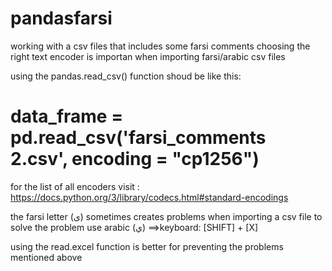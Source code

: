 # pandasfarsi
working with a csv files that includes some farsi comments
choosing the right text encoder is importan when importing farsi/arabic csv files

using the pandas.read_csv() function shoud be like this:
# data_frame = pd.read_csv('farsi_comments 2.csv', encoding = "cp1256")

for the list of all encoders visit : https://docs.python.org/3/library/codecs.html#standard-encodings

the farsi letter (ی) sometimes creates problems when importing a csv file
to solve the problem use arabic (ي) ==>keyboard: [SHIFT] + [X]

using the read.excel function is better for preventing the problems mentioned above

